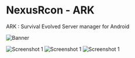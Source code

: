 # NexusRcon - ARK
ARK : Survival Evolved Server manager for Android

![Banner](http://nexusrcon.net/screenshots/banner.jpg)

![Screenshot 1](http://nexusrcon.net/screenshots/small/Screenshot_2015-10-18-19-12-05.png)
![Screenshot 1](http://nexusrcon.net/screenshots/small/Screenshot_2015-10-18-19-13-39.png)
![Screenshot 1](http://nexusrcon.net/screenshots/small/Screenshot_2015-10-18-19-19-27.png)
